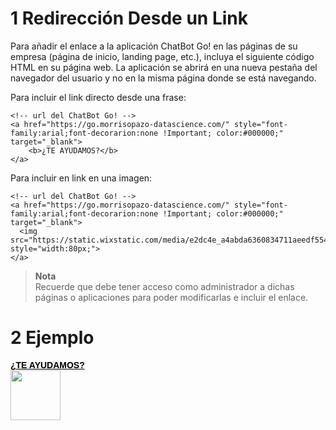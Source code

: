 # 1 Redirección Desde un Link
Para añadir el enlace a la aplicación ChatBot Go! en las páginas de su empresa (página de inicio, landing page, etc.), incluya el siguiente código HTML en su página web. La aplicación se abrirá en una nueva pestaña del navegador del usuario y no en la misma página donde se está navegando.

Para incluir el link directo desde una frase:
```
<!-- url del ChatBot Go! -->
<a href="https://go.morrisopazo-datascience.com/" style="font-family:arial;font-decorarion:none !Important; color:#000000;" target="_blank">
    <b>¿TE AYUDAMOS?</b>
</a>
```

Para incluir en link en una imagen:
```
<!-- url del ChatBot Go! -->
<a href="https://go.morrisopazo-datascience.com/" style="font-family:arial;font-decorarion:none !Important; color:#000000;" target="_blank">
  <img src="https://static.wixstatic.com/media/e2dc4e_a4abda6360834711aeedf5543c6b75ad~mv2.png" style="width:80px;">
</a>
```

> **Nota**  
> Recuerde que debe tener acceso como administrador a dichas páginas o aplicaciones para poder modificarlas e incluir el enlace.

# 2 Ejemplo
<a href="https://go.morrisopazo-datascience.com" style="font-family:arial;font-decorarion:none !Important; color:#000000;" target="_blank">
    <b>¿TE AYUDAMOS?</b>
</a>
<br>
<a href="https://go.morrisopazo-datascience.com" style="font-family:arial;font-decorarion:none !Important; color:#000000;" target="_blank">
  <img src="https://static.wixstatic.com/media/e2dc4e_a4abda6360834711aeedf5543c6b75ad~mv2.png" style="width:80px;">
</a>
